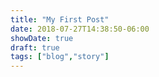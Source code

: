 ```yaml
---
title: "My First Post"
date: 2018-07-27T14:38:50-06:00
showDate: true
draft: true
tags: ["blog","story"]
---
```


